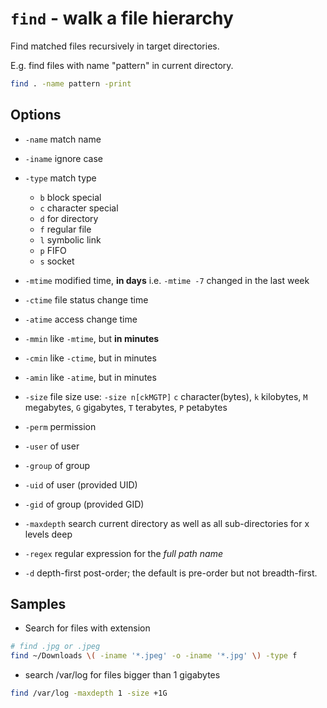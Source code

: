 # `find` - walk a file hierarchy

Find matched files recursively in target directories.

E.g. find files with name "pattern" in current directory.

```bash
find . -name pattern -print
```

## Options

- `-name` match name

- `-iname` ignore case

- `-type` match type
  * `b` block special
  * `c` character special
  * `d` for directory
  * `f` regular file
  * `l` symbolic link
  * `p` FIFO
  * `s` socket

- `-mtime` modified time, **in days**
  i.e. `-mtime -7` changed in the last week

- `-ctime` file status change time

- `-atime` access change time

- `-mmin` like `-mtime`, but **in minutes**

- `-cmin` like `-ctime`, but in minutes

- `-amin` like `-atime`, but in minutes

- `-size` file size
  use: `-size n[ckMGTP]`
  `c` character(bytes), `k` kilobytes, `M` megabytes, `G` gigabytes, `T` terabytes, `P` petabytes

- `-perm` permission

- `-user` of user

- `-group` of group

- `-uid` of user (provided UID)

- `-gid` of group (provided GID)

- `-maxdepth` search current directory as well as all sub-directories for x levels deep

- `-regex` regular expression for the *full path name*

* `-d` depth-first post-order; the default is pre-order but not breadth-first.

## Samples

- Search for files with extension

```bash
# find .jpg or .jpeg
find ~/Downloads \( -iname '*.jpeg' -o -iname '*.jpg' \) -type f
```

- search /var/log for files bigger than 1 gigabytes

```bash
find /var/log -maxdepth 1 -size +1G
```
